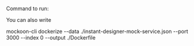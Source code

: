 
Command to run:

You can also write

mockoon-cli dockerize --data ./instant-designer-mock-service.json --port 3000 --index 0 --output ./Dockerfile